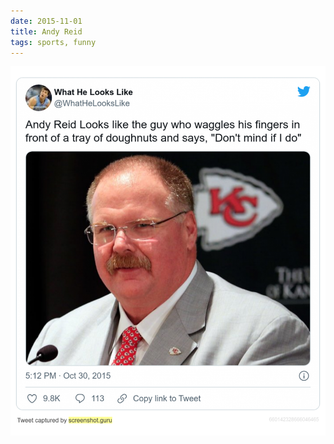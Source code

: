```yaml
---
date: 2015-11-01
title: Andy Reid
tags: sports, funny
---
```


![andyreid](https://raw.githubusercontent.com/muneer78/muneer78.github.io/master/images/andyreid.png)



